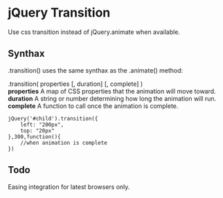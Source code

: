 jQuery Transition
=================

Use css transition instead of jQuery.animate when available.

Synthax
-------

.transition() uses the same synthax as the .animate() method:

.transition( properties [, duration] [, complete] )<br/>
**properties** A map of CSS properties that the animation will move toward.<br/>
**duration** A string or number determining how long the animation will run.<br/>
**complete** A function to call once the animation is complete.<br/>


	jQuery('#child').transition({
		left: "200px",
		top: "20px"
	},300,function(){
		//when animation is complete
	})

Todo
----

Easing integration for latest browsers only.